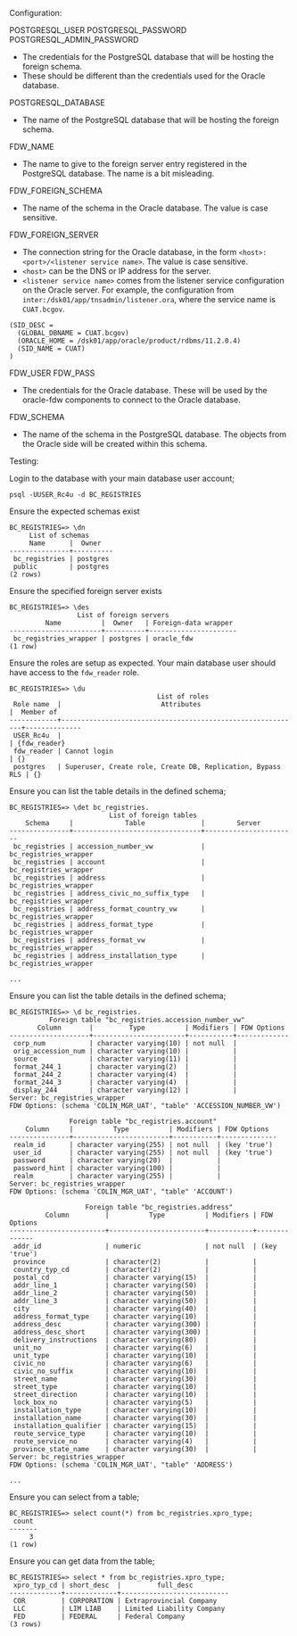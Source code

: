 Configuration:

POSTGRESQL_USER
POSTGRESQL_PASSWORD
POSTGRESQL_ADMIN_PASSWORD
* The credentials for the PostgreSQL database that will be hosting the foreign schema.
* These should be different than the credentials used for the Oracle database.

POSTGRESQL_DATABASE
* The name of the PostgreSQL database that will be hosting the foreign schema.

FDW_NAME
* The name to give to the foreign server entry registered in the PostgreSQL database.  The name is a bit misleading.

FDW_FOREIGN_SCHEMA
* The name of the schema in the Oracle database.  The value is case sensitive.

FDW_FOREIGN_SERVER
* The connection string for the Oracle database, in the form `<host>:<port>/<listener service name>`.    The value is case sensitive.
* `<host>` can be the DNS or IP address for the server.
* `<listener service name>` comes from the listener service configuration on the Oracle server.
For example, the configuration from `inter:/dsk01/app/tnsadmin/listener.ora`, where the service name is `CUAT.bcgov`.
```
(SID_DESC =
  (GLOBAL_DBNAME = CUAT.bcgov)
  (ORACLE_HOME = /dsk01/app/oracle/product/rdbms/11.2.0.4)
  (SID_NAME = CUAT)
)
```

FDW_USER
FDW_PASS
* The credentials for the Oracle database.  These will be used by the oracle-fdw components to connect to the Oracle database.

FDW_SCHEMA
* The name of the schema in the PostgreSQL database.  The objects from the Oracle side will be created within this schema.

Testing:

Login to the database with your main database user account;
```
psql -UUSER_Rc4u -d BC_REGISTRIES
```

Ensure the expected schemas exist
```
BC_REGISTRIES=> \dn
     List of schemas
     Name      |  Owner
---------------+----------
 bc_registries | postgres
 public        | postgres
(2 rows)
```

Ensure the specified foreign server exists
```
BC_REGISTRIES=> \des
                 List of foreign servers
         Name          |  Owner   | Foreign-data wrapper
-----------------------+----------+----------------------
 bc_registries_wrapper | postgres | oracle_fdw
(1 row)
```

Ensure the roles are setup as expected.  Your main database user should have access to the `fdw_reader` role.
```
BC_REGISTRIES=> \du
                                     List of roles
 Role name  |                         Attributes                         |  Member of
------------+------------------------------------------------------------+--------------
 USER_Rc4u  |                                                            | {fdw_reader}
 fdw_reader | Cannot login                                               | {}
 postgres   | Superuser, Create role, Create DB, Replication, Bypass RLS | {}

```

Ensure you can list the table details in the defined schema;
```
BC_REGISTRIES=> \det bc_registries.
                         List of foreign tables
    Schema     |             Table              |        Server
---------------+--------------------------------+-----------------------
 bc_registries | accession_number_vw            | bc_registries_wrapper
 bc_registries | account                        | bc_registries_wrapper
 bc_registries | address                        | bc_registries_wrapper
 bc_registries | address_civic_no_suffix_type   | bc_registries_wrapper
 bc_registries | address_format_country_vw      | bc_registries_wrapper
 bc_registries | address_format_type            | bc_registries_wrapper
 bc_registries | address_format_vw              | bc_registries_wrapper
 bc_registries | address_installation_type      | bc_registries_wrapper

...
```

Ensure you can list the table details in the defined schema;
```
BC_REGISTRIES=> \d bc_registries.
          Foreign table "bc_registries.accession_number_vw"
       Column       |         Type          | Modifiers | FDW Options
--------------------+-----------------------+-----------+-------------
 corp_num           | character varying(10) | not null  |
 orig_accession_num | character varying(10) |           |
 source             | character varying(11) |           |
 format_244_1       | character varying(2)  |           |
 format_244_2       | character varying(4)  |           |
 format_244_3       | character varying(4)  |           |
 display_244        | character varying(12) |           |
Server: bc_registries_wrapper
FDW Options: (schema 'COLIN_MGR_UAT', "table" 'ACCESSION_NUMBER_VW')

               Foreign table "bc_registries.account"
    Column     |          Type          | Modifiers | FDW Options
---------------+------------------------+-----------+--------------
 realm_id      | character varying(255) | not null  | (key 'true')
 user_id       | character varying(255) | not null  | (key 'true')
 password      | character varying(20)  |           |
 password_hint | character varying(100) |           |
 realm         | character varying(255) |           |
Server: bc_registries_wrapper
FDW Options: (schema 'COLIN_MGR_UAT', "table" 'ACCOUNT')

                   Foreign table "bc_registries.address"
         Column         |          Type          | Modifiers | FDW Options
------------------------+------------------------+-----------+--------------
 addr_id                | numeric                | not null  | (key 'true')
 province               | character(2)           |           |
 country_typ_cd         | character(2)           |           |
 postal_cd              | character varying(15)  |           |
 addr_line_1            | character varying(50)  |           |
 addr_line_2            | character varying(50)  |           |
 addr_line_3            | character varying(50)  |           |
 city                   | character varying(40)  |           |
 address_format_type    | character varying(10)  |           |
 address_desc           | character varying(300) |           |
 address_desc_short     | character varying(300) |           |
 delivery_instructions  | character varying(80)  |           |
 unit_no                | character varying(6)   |           |
 unit_type              | character varying(10)  |           |
 civic_no               | character varying(6)   |           |
 civic_no_suffix        | character varying(10)  |           |
 street_name            | character varying(30)  |           |
 street_type            | character varying(10)  |           |
 street_direction       | character varying(10)  |           |
 lock_box_no            | character varying(5)   |           |
 installation_type      | character varying(10)  |           |
 installation_name      | character varying(30)  |           |
 installation_qualifier | character varying(15)  |           |
 route_service_type     | character varying(10)  |           |
 route_service_no       | character varying(4)   |           |
 province_state_name    | character varying(30)  |           |
Server: bc_registries_wrapper
FDW Options: (schema 'COLIN_MGR_UAT', "table" 'ADDRESS')

...
```

Ensure you can select from a table;
```
BC_REGISTRIES=> select count(*) from bc_registries.xpro_type;
 count
-------
     3
(1 row)
```

Ensure you can get data from the table;
```
BC_REGISTRIES=> select * from bc_registries.xpro_type;
 xpro_typ_cd | short_desc  |         full_desc
-------------+-------------+---------------------------
 COR         | CORPORATION | Extraprovincial Company
 LLC         | LIM LIAB    | Limited Liability Company
 FED         | FEDERAL     | Federal Company
(3 rows)
```